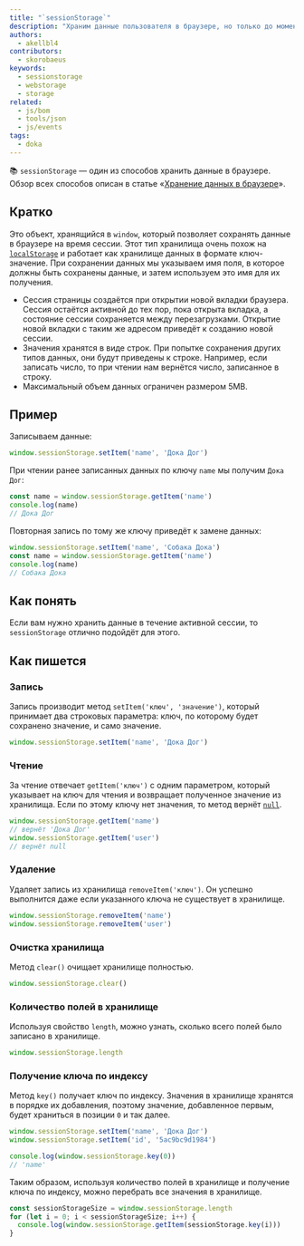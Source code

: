 ```yaml
---
title: "`sessionStorage`"
description: "Храним данные пользователя в браузере, но только до момента, пока открыта текущая вкладка."
authors:
  - akellbl4
contributors:
  - skorobaeus
keywords:
  - sessionstorage
  - webstorage
  - storage
related:
  - js/bom
  - tools/json
  - js/events
tags:
  - doka
---
```


<aside>

📚 `sessionStorage` — один из способов хранить данные в браузере. Обзор всех способов описан в статье «[Хранение данных в браузере](/js/browsers-storages/)».

</aside>

## Кратко

Это объект, хранящийся в `window`, который позволяет сохранять данные в браузере на время сессии. Этот тип хранилища очень похож на [`localStorage`](/js/local-storage/) и работает как хранилище данных в формате ключ-значение. При сохранении данных мы указываем имя поля, в которое должны быть сохранены данные, и затем используем это имя для их получения.

- Сессия страницы создаётся при открытии новой вкладки браузера. Сессия остаётся активной до тех пор, пока открыта вкладка, а состояние сессии сохраняется между перезагрузками. Открытие новой вкладки с таким же адресом приведёт к созданию новой сессии.
- Значения хранятся в виде строк. При попытке сохранения других типов данных, они будут приведены к строке. Например, если записать число, то при чтении нам вернётся число, записанное в строку.
- Максимальный объем данных ограничен размером 5MB.

## Пример

Записываем данные:

```js
window.sessionStorage.setItem('name', 'Дока Дог')
```

При чтении ранее записанных данных по ключу `name` мы получим `Дока Дог`:

```js
const name = window.sessionStorage.getItem('name')
console.log(name)
// Дока Дог
```

Повторная запись по тому же ключу приведёт к замене данных:

```js
window.sessionStorage.setItem('name', 'Собака Дока')
const name = window.sessionStorage.getItem('name')
console.log(name)
// Собака Дока
```

## Как понять

Если вам нужно хранить данные в течение активной сессии, то `sessionStorage` отлично подойдёт для этого.

## Как пишется

### Запись

Запись производит метод `setItem('ключ', 'значение')`, который принимает два строковых параметра: ключ, по которому будет сохранено значение, и само значение.

```js
window.sessionStorage.setItem('name', 'Дока Дог')
```

### Чтение

За чтение отвечает `getItem('ключ')` c одним параметром, который указывает на ключ для чтения и возвращает полученное значение из хранилища. Если по этому ключу нет значения, то метод вернёт [`null`](/js/null-primitive/).

```js
window.sessionStorage.getItem('name')
// вернёт 'Дока Дог'
window.sessionStorage.getItem('user')
// вернёт null
```

### Удаление

Удаляет запись из хранилища `removeItem('ключ')`. Он успешно выполнится даже если указанного ключа не существует в хранилище.

```js
window.sessionStorage.removeItem('name')
window.sessionStorage.removeItem('user')
```

### Очистка хранилища

Метод `clear()` очищает хранилище полностью.

```js
window.sessionStorage.clear()
```

### Количество полей в хранилище

Используя свойство `length`, можно узнать, сколько всего полей было записано в хранилище.

```js
window.sessionStorage.length
```

### Получение ключа по индексу

Метод `key()` получает ключ по индексу. Значения в хранилище хранятся в порядке их добавления, поэтому значение, добавленное первым, будет храниться в позиции `0` и так далее.

```js
window.sessionStorage.setItem('name', 'Дока Дог')
window.sessionStorage.setItem('id', '5ac9bc9d1984')

console.log(window.sessionStorage.key(0))
// 'name'
```

Таким образом, используя количество полей в хранилище и получение ключа по индексу, можно перебрать все значения в хранилище.

```js
const sessionStorageSize = window.sessionStorage.length
for (let i = 0; i < sessionStorageSize; i++) {
  console.log(window.sessionStorage.getItem(sessionStorage.key(i)))
}
```
